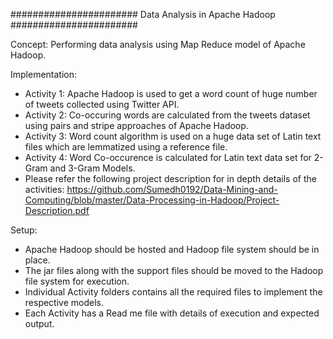 ####################### Data Analysis in Apache Hadoop #######################

Concept:
Performing data analysis using Map Reduce model of Apache Hadoop. 

Implementation:
* Activity 1: Apache Hadoop is used to get a word count of huge number of tweets collected using Twitter API.
* Activity 2: Co-occuring words are calculated from the tweets dataset using pairs and stripe approaches of Apache Hadoop.
* Activity 3: Word count algorithm is used on a huge data set of Latin text files which are lemmatized using a reference file.
* Activity 4: Word Co-occurence is calculated for Latin text data set for 2-Gram and 3-Gram Models.
* Please refer the following project description for in depth details of the activities: https://github.com/Sumedh0192/Data-Mining-and-Computing/blob/master/Data-Processing-in-Hadoop/Project-Description.pdf

Setup:
* Apache Hadoop should be hosted and Hadoop file system should be in place.
* The jar files along with the support files should be moved to the Hadoop file system for execution.
* Individual Activity folders contains all the required files to implement the respective models.
* Each Activity has a Read me file with details of execution and expected output.
